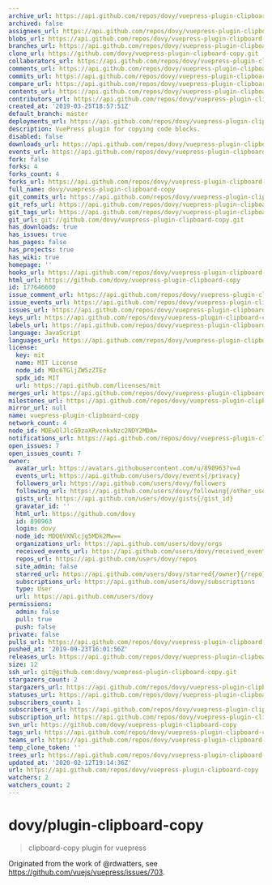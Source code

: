 ```yaml
---
archive_url: https://api.github.com/repos/dovy/vuepress-plugin-clipboard-copy/{archive_format}{/ref}
archived: false
assignees_url: https://api.github.com/repos/dovy/vuepress-plugin-clipboard-copy/assignees{/user}
blobs_url: https://api.github.com/repos/dovy/vuepress-plugin-clipboard-copy/git/blobs{/sha}
branches_url: https://api.github.com/repos/dovy/vuepress-plugin-clipboard-copy/branches{/branch}
clone_url: https://github.com/dovy/vuepress-plugin-clipboard-copy.git
collaborators_url: https://api.github.com/repos/dovy/vuepress-plugin-clipboard-copy/collaborators{/collaborator}
comments_url: https://api.github.com/repos/dovy/vuepress-plugin-clipboard-copy/comments{/number}
commits_url: https://api.github.com/repos/dovy/vuepress-plugin-clipboard-copy/commits{/sha}
compare_url: https://api.github.com/repos/dovy/vuepress-plugin-clipboard-copy/compare/{base}...{head}
contents_url: https://api.github.com/repos/dovy/vuepress-plugin-clipboard-copy/contents/{+path}
contributors_url: https://api.github.com/repos/dovy/vuepress-plugin-clipboard-copy/contributors
created_at: '2019-03-25T18:57:51Z'
default_branch: master
deployments_url: https://api.github.com/repos/dovy/vuepress-plugin-clipboard-copy/deployments
description: VuePress plugin for copying code blocks.
disabled: false
downloads_url: https://api.github.com/repos/dovy/vuepress-plugin-clipboard-copy/downloads
events_url: https://api.github.com/repos/dovy/vuepress-plugin-clipboard-copy/events
fork: false
forks: 4
forks_count: 4
forks_url: https://api.github.com/repos/dovy/vuepress-plugin-clipboard-copy/forks
full_name: dovy/vuepress-plugin-clipboard-copy
git_commits_url: https://api.github.com/repos/dovy/vuepress-plugin-clipboard-copy/git/commits{/sha}
git_refs_url: https://api.github.com/repos/dovy/vuepress-plugin-clipboard-copy/git/refs{/sha}
git_tags_url: https://api.github.com/repos/dovy/vuepress-plugin-clipboard-copy/git/tags{/sha}
git_url: git://github.com/dovy/vuepress-plugin-clipboard-copy.git
has_downloads: true
has_issues: true
has_pages: false
has_projects: true
has_wiki: true
homepage: ''
hooks_url: https://api.github.com/repos/dovy/vuepress-plugin-clipboard-copy/hooks
html_url: https://github.com/dovy/vuepress-plugin-clipboard-copy
id: 177646600
issue_comment_url: https://api.github.com/repos/dovy/vuepress-plugin-clipboard-copy/issues/comments{/number}
issue_events_url: https://api.github.com/repos/dovy/vuepress-plugin-clipboard-copy/issues/events{/number}
issues_url: https://api.github.com/repos/dovy/vuepress-plugin-clipboard-copy/issues{/number}
keys_url: https://api.github.com/repos/dovy/vuepress-plugin-clipboard-copy/keys{/key_id}
labels_url: https://api.github.com/repos/dovy/vuepress-plugin-clipboard-copy/labels{/name}
language: JavaScript
languages_url: https://api.github.com/repos/dovy/vuepress-plugin-clipboard-copy/languages
license:
  key: mit
  name: MIT License
  node_id: MDc6TGljZW5zZTEz
  spdx_id: MIT
  url: https://api.github.com/licenses/mit
merges_url: https://api.github.com/repos/dovy/vuepress-plugin-clipboard-copy/merges
milestones_url: https://api.github.com/repos/dovy/vuepress-plugin-clipboard-copy/milestones{/number}
mirror_url: null
name: vuepress-plugin-clipboard-copy
network_count: 4
node_id: MDEwOlJlcG9zaXRvcnkxNzc2NDY2MDA=
notifications_url: https://api.github.com/repos/dovy/vuepress-plugin-clipboard-copy/notifications{?since,all,participating}
open_issues: 7
open_issues_count: 7
owner:
  avatar_url: https://avatars.githubusercontent.com/u/890963?v=4
  events_url: https://api.github.com/users/dovy/events{/privacy}
  followers_url: https://api.github.com/users/dovy/followers
  following_url: https://api.github.com/users/dovy/following{/other_user}
  gists_url: https://api.github.com/users/dovy/gists{/gist_id}
  gravatar_id: ''
  html_url: https://github.com/dovy
  id: 890963
  login: dovy
  node_id: MDQ6VXNlcjg5MDk2Mw==
  organizations_url: https://api.github.com/users/dovy/orgs
  received_events_url: https://api.github.com/users/dovy/received_events
  repos_url: https://api.github.com/users/dovy/repos
  site_admin: false
  starred_url: https://api.github.com/users/dovy/starred{/owner}{/repo}
  subscriptions_url: https://api.github.com/users/dovy/subscriptions
  type: User
  url: https://api.github.com/users/dovy
permissions:
  admin: false
  pull: true
  push: false
private: false
pulls_url: https://api.github.com/repos/dovy/vuepress-plugin-clipboard-copy/pulls{/number}
pushed_at: '2019-09-23T16:01:56Z'
releases_url: https://api.github.com/repos/dovy/vuepress-plugin-clipboard-copy/releases{/id}
size: 12
ssh_url: git@github.com:dovy/vuepress-plugin-clipboard-copy.git
stargazers_count: 2
stargazers_url: https://api.github.com/repos/dovy/vuepress-plugin-clipboard-copy/stargazers
statuses_url: https://api.github.com/repos/dovy/vuepress-plugin-clipboard-copy/statuses/{sha}
subscribers_count: 1
subscribers_url: https://api.github.com/repos/dovy/vuepress-plugin-clipboard-copy/subscribers
subscription_url: https://api.github.com/repos/dovy/vuepress-plugin-clipboard-copy/subscription
svn_url: https://github.com/dovy/vuepress-plugin-clipboard-copy
tags_url: https://api.github.com/repos/dovy/vuepress-plugin-clipboard-copy/tags
teams_url: https://api.github.com/repos/dovy/vuepress-plugin-clipboard-copy/teams
temp_clone_token: ''
trees_url: https://api.github.com/repos/dovy/vuepress-plugin-clipboard-copy/git/trees{/sha}
updated_at: '2020-02-12T19:14:36Z'
url: https://api.github.com/repos/dovy/vuepress-plugin-clipboard-copy
watchers: 2
watchers_count: 2
---
```


# dovy/plugin-clipboard-copy

> clipboard-copy plugin for vuepress


Originated from the work of @rdwatters, see https://github.com/vuejs/vuepress/issues/703.